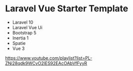 # Laravel Vue Starter Template

- Laravel 10
- Laravel Vue Ui
- Bootstrap 5
- Inertia 1
- Spatie
- Vue 3

https://www.youtube.com/playlist?list=PL-ZNi28qdk9WCvO2lES92EAcOAbVfFyyR